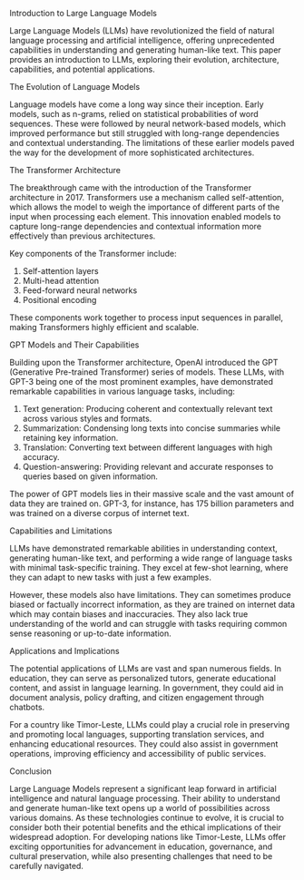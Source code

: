 Introduction to Large Language Models

Large Language Models (LLMs) have revolutionized the field of natural language processing and artificial intelligence, offering unprecedented capabilities in understanding and generating human-like text. This paper provides an introduction to LLMs, exploring their evolution, architecture, capabilities, and potential applications.

The Evolution of Language Models

Language models have come a long way since their inception. Early models, such as n-grams, relied on statistical probabilities of word sequences. These were followed by neural network-based models, which improved performance but still struggled with long-range dependencies and contextual understanding. The limitations of these earlier models paved the way for the development of more sophisticated architectures.

The Transformer Architecture

The breakthrough came with the introduction of the Transformer architecture in 2017. Transformers use a mechanism called self-attention, which allows the model to weigh the importance of different parts of the input when processing each element. This innovation enabled models to capture long-range dependencies and contextual information more effectively than previous architectures.

Key components of the Transformer include:

1. Self-attention layers
2. Multi-head attention
3. Feed-forward neural networks
4. Positional encoding

These components work together to process input sequences in parallel, making Transformers highly efficient and scalable.

GPT Models and Their Capabilities

Building upon the Transformer architecture, OpenAI introduced the GPT (Generative Pre-trained Transformer) series of models. These LLMs, with GPT-3 being one of the most prominent examples, have demonstrated remarkable capabilities in various language tasks, including:

1. Text generation: Producing coherent and contextually relevant text across various styles and formats.
2. Summarization: Condensing long texts into concise summaries while retaining key information.
3. Translation: Converting text between different languages with high accuracy.
4. Question-answering: Providing relevant and accurate responses to queries based on given information.

The power of GPT models lies in their massive scale and the vast amount of data they are trained on. GPT-3, for instance, has 175 billion parameters and was trained on a diverse corpus of internet text.

Capabilities and Limitations

LLMs have demonstrated remarkable abilities in understanding context, generating human-like text, and performing a wide range of language tasks with minimal task-specific training. They excel at few-shot learning, where they can adapt to new tasks with just a few examples.

However, these models also have limitations. They can sometimes produce biased or factually incorrect information, as they are trained on internet data which may contain biases and inaccuracies. They also lack true understanding of the world and can struggle with tasks requiring common sense reasoning or up-to-date information.

Applications and Implications

The potential applications of LLMs are vast and span numerous fields. In education, they can serve as personalized tutors, generate educational content, and assist in language learning. In government, they could aid in document analysis, policy drafting, and citizen engagement through chatbots.

For a country like Timor-Leste, LLMs could play a crucial role in preserving and promoting local languages, supporting translation services, and enhancing educational resources. They could also assist in government operations, improving efficiency and accessibility of public services.

Conclusion

Large Language Models represent a significant leap forward in artificial intelligence and natural language processing. Their ability to understand and generate human-like text opens up a world of possibilities across various domains. As these technologies continue to evolve, it is crucial to consider both their potential benefits and the ethical implications of their widespread adoption. For developing nations like Timor-Leste, LLMs offer exciting opportunities for advancement in education, governance, and cultural preservation, while also presenting challenges that need to be carefully navigated.